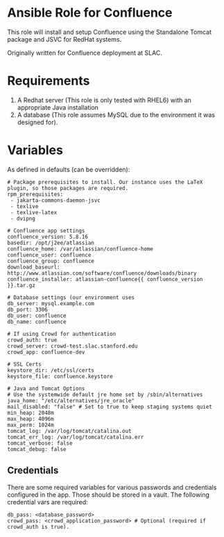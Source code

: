 # Ansible Role for Confluence

This role will install and setup Confluence using the Standalone Tomcat package and JSVC for RedHat systems. 

Originally written for Confluence deployment at SLAC. 

# Requirements

1. A Redhat server (This role is only tested with RHEL6) with an appropriate Java installation
2. A database (This role assumes MySQL due to the environment it was designed for).

# Variables

As defined in defaults (can be overridden):
    
    # Package prerequisites to install. Our instance uses the LaTeX plugin, so those packages are required.
    rpm_prerequisites:
     - jakarta-commons-daemon-jsvc
     - texlive
     - texlive-latex
     - dvipng
    
    # Confluence app settings
    confluence_version: 5.8.16
    basedir: /opt/j2ee/atlassian
    confluence_home: /var/atlassian/confluence-home
    confluence_user: confluence
    confluence_group: confluence
    download_baseurl: http://www.atlassian.com/software/confluence/downloads/binary
    confluence_installer: atlassian-confluence{{ confluence_version }}.tar.gz
    
    # Database settings (our environment uses
    db_server: mysql.example.com
    db_port: 3306
    db_user: confluence
    db_name: confluence
    
    # If using Crowd for authentication
    crowd_auth: true
    crowd_server: crowd-test.slac.stanford.edu
    crowd_app: confluence-dev
    
    # SSL Certs
    keystore_dir: /etc/ssl/certs
    keystore_file: confluence.keystore
    
    # Java and Tomcat Options
    # Use the systemwide default jre home set by /sbin/alternatives
    java_home: "/etc/alternatives/jre_oracle"
    mail_disabled: "false" # Set to true to keep staging systems quiet
    min_heap: 2048m
    max_heap: 4096m
    max_perm: 1024m
    tomcat_log: /var/log/tomcat/catalina.out
    tomcat_err_log: /var/log/tomcat/catalina.err
    tomcat_verbose: false
    tomcat_debug: false

## Credentials

There are some required variables for various passwords and credentials configured in the app. Those should be stored
in a vault. The following credential vars are required:

    db_pass: <database_password>
    crowd_pass: <crowd_application_password> # Optional (required if crowd_auth is true).
    
    